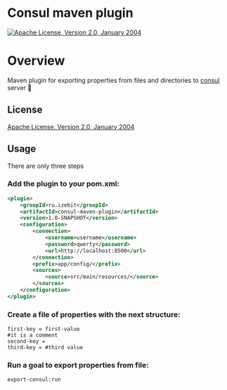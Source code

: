 # Consul maven plugin
[![Apache License, Version 2.0, January 2004][shield-license]][apache-license]


# Overview
Maven plugin for exporting properties from files and directories to [consul](https://www.consul.io/) server 🎲


## License
[Apache License, Version 2.0, January 2004](http://www.apache.org/licenses/)

## Usage

There are only three steps

### Add the plugin to your pom.xml:

```xml
<plugin>
    <groupId>ru.izebit</groupId>
    <artifactId>consul-maven-plugin</artifactId>
    <version>1.0-SNAPSHOT</version>
    <configuration>
        <connection>
            <username>username</username>
            <password>qwerty</password>
            <url>http://localhost:8500</url>
        </connection>
        <prefix>app/config/</prefix>
        <sources>
            <source>src/main/resources/</source>
        </sources>
    </configuration>
</plugin>
```
### Create a file of properties with the next structure:

```properties
first-key = first-value
#it is a comment
second-key =
third-key = #third value
```

### Run a goal to export properties from file:
```
export-consul:run
```

[apache-license]: https://www.apache.org/licenses/
[shield-license]: https://img.shields.io/github/license/khmarbaise/echo-maven-plugin.svg?label=License

